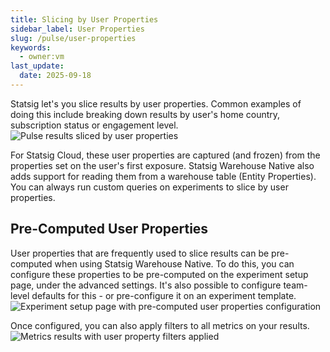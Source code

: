 ```yaml
---
title: Slicing by User Properties
sidebar_label: User Properties
slug: /pulse/user-properties
keywords:
  - owner:vm
last_update:
  date: 2025-09-18
---
```


Statsig let's you slice results by user properties. Common examples of doing this include breaking down results by user's home country, subscription status or engagement level. 
![Pulse results sliced by user properties](https://github.com/user-attachments/assets/60ad9a4f-8e85-42a6-8c36-147fc6c85873)

For Statsig Cloud, these user properties are captured (and frozen) from the properties set on the user's first exposure. Statsig Warehouse Native also adds support for reading them from a warehouse table (Entity Properties). You can always run custom queries on experiments to slice by user properties. 

## Pre-Computed User Properties
User properties that are frequently used to slice results can be pre-computed when using Statsig Warehouse Native. To do this, you can configure these properties to be pre-computed on the experiment setup page, under the advanced settings. It's also possible to configure team-level defaults for this - or pre-configure it on an experiment template.
![Experiment setup page with pre-computed user properties configuration](https://github.com/user-attachments/assets/196bd217-dd29-4b63-9f1b-d08639e0d36d)

Once configured, you can also apply filters to all metrics on your results.
![Metrics results with user property filters applied](https://github.com/user-attachments/assets/8b5c6dcc-feac-46c9-a6fa-331daafc4864)
